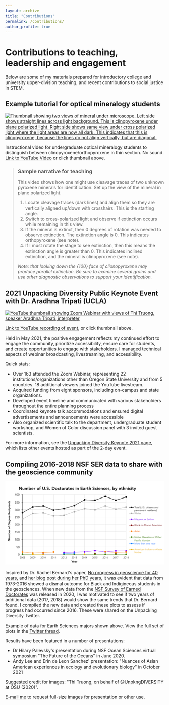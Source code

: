 ```yaml
---
layout: archive
title: "Contributions"
permalink: /contributions/
author_profile: true
---
```


# Contributions to teaching, leadership and engagement

Below are some of my materials prepared for introductory college and university upper-division teaching, and recent contributions to social justice in STEM. 

## Example tutorial for optical mineralogy students

 <a href="https://www.youtube.com/watch?v=muPhXJS_qwk/"><img src="https://img.youtube.com/vi/muPhXJS_qwk/0.jpg" style="width:600px" alt="Thumbnail showing two views of mineral under microscope. Left side shows straight lines across light background. This is clinopyroxene under plane polarized light. Right side shows same view under cross polarized light where the light areas are now all dark. This indicates that this is clinopyroxene, because the lines do not align vertically, but are diagonal.">
      </a>
      
Instructional video for undergraduate optical mineralogy students to distinguish between clinopyroxene/orthopyroxene in thin section. No sound. [Link to YouTube Video](https://www.youtube.com/watch?v=muPhXJS_qwk/) or click thumbnail above.


> ### Sample narrative for teaching
> 
> This video shows how one might use cleavage traces of two unknown pyroxene minerals for identification. Set up the view of the mineral in plane polarized light.
> 
> 1. Locate cleavage traces (dark lines) and align them so they are vertically aligned up/down with crosshairs. This is the starting angle.
> 2. Switch to cross-polarized light and observe if extinction occurs while remaining in this view.
> 3. If the mineral is extinct, then 0 degrees of rotation was needed to observe extinction. The extinction angle is 0. This indicates orthopyroxene (see note).
> 4. If I must rotate the stage to see extinction, then this means the extinction angle is greater than 0. This indicates inclined extinction, and the mineral is clinopyroxene  (see note).
>
> _Note: that looking down the {100} face of clionopyroxene may produce parallel extinction. Be sure to examine several grains and use other diagnostic observations to support your identification._



## 2021 Unpacking Diversity Public Keynote Event with Dr. Aradhna Tripati (UCLA)

 <a href="https://www.youtube.com/watch?v=EKhZKJEdODk/"><img src="https://img.youtube.com/vi/EKhZKJEdODk/0.jpg" style="width:600px" alt="YouTube thumbnail showing Zoom Webinar with views of Thi Truong, speaker Aradhna Tripati, interpreter"></a>
 
[Link to YouTube recording of event](https://www.youtube.com/watch?v=EKhZKJEdODk/), or click thumbnail above. 
 
Held in May 2021, the positive engagement reflects my continued effort to engage the community, prioritize accessibility, ensure care for students, and create opportunities to engage with stakeholders. I managed technical aspects of webinar broadcasting, livestreaming, and accessibility.

Quick stats:
* Over 163 attended the Zoom Webinar, representing 22 institutions/organizations other than Oregon State University and from 5 countries. 18 additional viewers joined the YouTube livestream.
* Acquired funding from eight sponsors, including on-campus and state organizations.
* Developed event timeline and communicated with various stakeholders throughout the entire planning process
* Coordinated keynote talk accommodations and ensured digital advertisements and announcements were accessible
* Also organized scientific talk to the department, undergraduate student workshop, and Women of Color discussion panel with 3 invited guest scientists.
 
For more information, see the [Unpacking Diversity Keynote 2021 page](https://unpackingdiversity.wixsite.com/ceoas/keynote-2021), which lists other events hosted as part of the 2-day event.
   
## Compiling 2016-2018 NSF SER data to share with the geoscience community
  
<a href="/images/NSF-Table-16-Earth-Sciences-doctorate-data.png"><img src="/images/NSF-Table-16-Earth-Sciences-doctorate-data.png" style="width:600px" alt="Graph showing number of U.S. Doctorates in Earth Sciences, by ethnicity. X-axis shows years 2008 to 2018. Y-axis shows number of degree recipients, from 0 to 400. Dots connected by lines are color coded to show different ethnicities: Black - Total, Grey - White, Purple - Hispanic or Latino, Black or African-American, Orange - Asian, Green - Native Hawaiian or Other Pacific Islander, Blue - More than one race, Gold - American Indian or Alaska Native. In 2008, the total number of degree recipients was around 275, with white recipients accounting for nearly 250. In 2018, total recipients increased to about 375. White recipients make up over 300 of those recipients. Almost no change observed from 2016 to 2018.">
</a>
 
Inspired by Dr. Rachel Bernard's paper, [No progress in geoscience for 40 years](https://www.nature.com/articles/s41561-018-0116-6), and [her blog post during her PhD years](https://www.jsg.utexas.edu/science-yall/who-gets-geology-phds/), it was evident that data from 1973-2016 showed a dismal outcome for Black and Indigineous students in the geosciences. When new data from the [NSF Survey of Earned Doctorates](https://www.nsf.gov/statistics/srvydoctorates/) was released in 2020, I was motivated to see if two years of additional data (2017, 2018) would show the same trends that Dr. Bernard found. I compiled the new data and created these plots to assess if progress had occurred since 2016. These were shared on the Unpacking Diversity Twitter.

Example of data for Earth Sciences majors shown above. View the full set of plots in the [Twitter thread](https://twitter.com/UnpkngDIVERSITY/status/1273507530509959168).

Results have been featured in a number of presentations:
* Dr Hilary Palevsky's presentation during NSF Ocean Sciences virtual symposium "The Future of the Oceans" in June 2020.
* Andy Lee and Erin de Leon Sanchez' presentation: "Nuances of Asian American experiences in ecology and evolutionary biology" in October 2021

Suggested credit for images: "Thi Truong, on behalf of @UnpkngDIVERSITY at OSU (2020)".

[E-mail me](mailto:truonthi@oregonstate.edu) to request full-size images for presentation or other use.
 
